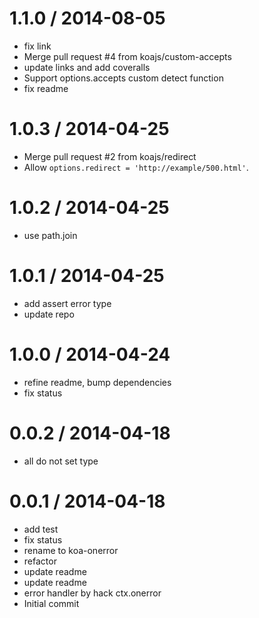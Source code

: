 
1.1.0 / 2014-08-05 
==================

  * fix link
  * Merge pull request #4 from koajs/custom-accepts
  * update links and add coveralls
  * Support options.accepts custom detect function
  * fix readme

1.0.3 / 2014-04-25
==================

  * Merge pull request #2 from koajs/redirect
  * Allow `options.redirect = 'http://example/500.html'`.

1.0.2 / 2014-04-25
==================

  * use path.join

1.0.1 / 2014-04-25
==================

  * add assert error type
  * update repo

1.0.0 / 2014-04-24
==================

  * refine readme, bump dependencies
  * fix status

0.0.2 / 2014-04-18
==================

  * all do not set type

0.0.1 / 2014-04-18
==================

  * add test
  * fix status
  * rename to koa-onerror
  * refactor
  * update readme
  * update readme
  * error handler by hack ctx.onerror
  * Initial commit
